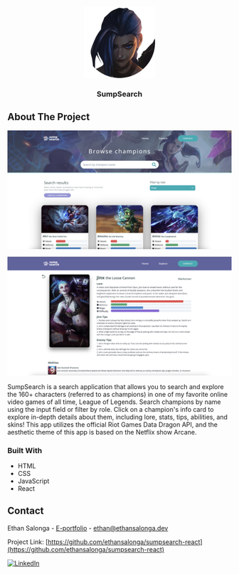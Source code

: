 <a name="readme-top"></a>

<!-- PROJECT LOGO -->
<br />
<div align="center">
  <img src="/public/logo-circle.png" alt="Logo" width="160" height="160">

  <h3 align="center">SumpSearch</h3>
</div>

<!-- ABOUT THE PROJECT -->

## About The Project

[![product-screenshot]](https://jovial-kashata-efb2eb.netlify.app/)

[![product-screenshot2]](https://jovial-kashata-efb2eb.netlify.app/champion-info/Jinx)

SumpSearch is a search application that allows you to search and explore the 160+ characters (referred to as champions) in one of my favorite online video games of all time, League of Legends. Search champions by name using the input field or filter by role. Click on a champion's info card to explore in-depth details about them, including lore, stats, tips, abilities, and skins! This app utilizes the official Riot Games Data Dragon API, and the aesthetic theme of this app is based on the Netflix show Arcane.

### Built With

- HTML
- CSS
- JavaScript
- React

<!-- CONTACT -->

## Contact

Ethan Salonga - [E-portfolio](https://ethansalonga.dev/) - ethan@ethansalonga.dev

Project Link: [https://github.com/ethansalonga/sumpsearch-react](https://github.com/ethansalonga/sumpsearch-react)

[![LinkedIn][linkedin-shield]][linkedin-url]

<!-- MARKDOWN LINKS & IMAGES -->

[linkedin-shield]: https://img.shields.io/badge/-LinkedIn-black.svg?style=for-the-badge&logo=linkedin&colorB=555
[linkedin-url]: https://www.linkedin.com/in/ethan-salonga/
[product-screenshot]: src/assets/screenshot.png
[product-screenshot2]: src/assets/screenshot2.png
[react.js]: https://img.shields.io/badge/React-20232A?style=for-the-badge&logo=react&logoColor=61DAFB
[react-url]: https://reactjs.org/
